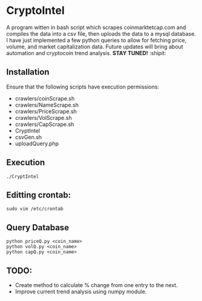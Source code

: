 # CryptoIntel
A program witten in bash script which scrapes coinmarktetcap.com and compiles the data into a csv file, then uploads the data to a mysql database. I have just implemented a few python queries to allow for fetching price, volume, and market capitalization data. Future updates will bring about automation and cryptocoin trend analysis. **STAY TUNED!** :shipit:

## Installation

Ensure that the following scripts have execution permissions:
- crawlers/coinScrape.sh
- crawlers/NameScrape.sh
- crawlers/PriceScrape.sh
- crawlers/VolScrape.sh
- crawlers/CapScrape.sh
- CryptIntel
- csvGen.sh
- uploadQuery.php

## Execution
```
./CryptIntel 
```
## Editting crontab:
```
sudo vim /etc/crontab
```

## Query Database
```
python priceQ.py <coin_name>
python volQ.py <coin_name>
python capQ.py <coin_name>
```
## TODO:
- Create method to calculate % change from one entry to the next.
- Improve current trend analysis using numpy module.
